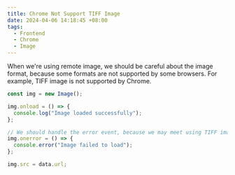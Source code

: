 ```yaml
---
title: Chrome Not Support TIFF Image
date: 2024-04-06 14:18:45 +08:00
tags:
  - Frontend
  - Chrome
  - Image
---
```


When we're using remote image, we should be careful about the image format, because some formats are not supported by some browsers. For example, TIFF image is not supported by Chrome.

```js
const img = new Image();

img.onload = () => {
  console.log("Image loaded successfully");
};

// We should handle the error event, because we may meet using TIFF image in Chrome
img.onerror = () => {
  console.error("Image failed to load");
};

img.src = data.url;
```
